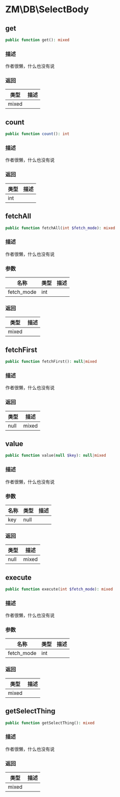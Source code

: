 # ZM\DB\SelectBody

## get

```php
public function get(): mixed
```

### 描述

作者很懒，什么也没有说

### 返回

| 类型 | 描述 |
| ---- | ----------- |
| mixed |  |


## count

```php
public function count(): int
```

### 描述

作者很懒，什么也没有说

### 返回

| 类型 | 描述 |
| ---- | ----------- |
| int |  |


## fetchAll

```php
public function fetchAll(int $fetch_mode): mixed
```

### 描述

作者很懒，什么也没有说

### 参数

| 名称 | 类型 | 描述 |
| -------- | ---- | ----------- |
| fetch_mode | int |  |
### 返回

| 类型 | 描述 |
| ---- | ----------- |
| mixed |  |


## fetchFirst

```php
public function fetchFirst(): null|mixed
```

### 描述

作者很懒，什么也没有说

### 返回

| 类型 | 描述 |
| ---- | ----------- |
| null|mixed |  |


## value

```php
public function value(null $key): null|mixed
```

### 描述

作者很懒，什么也没有说

### 参数

| 名称 | 类型 | 描述 |
| -------- | ---- | ----------- |
| key | null |  |
### 返回

| 类型 | 描述 |
| ---- | ----------- |
| null|mixed |  |


## execute

```php
public function execute(int $fetch_mode): mixed
```

### 描述

作者很懒，什么也没有说

### 参数

| 名称 | 类型 | 描述 |
| -------- | ---- | ----------- |
| fetch_mode | int |  |
### 返回

| 类型 | 描述 |
| ---- | ----------- |
| mixed |  |


## getSelectThing

```php
public function getSelectThing(): mixed
```

### 描述

作者很懒，什么也没有说

### 返回

| 类型 | 描述 |
| ---- | ----------- |
| mixed |  |
